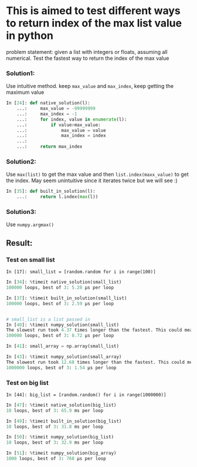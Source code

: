 # This is aimed to test different ways to return index of the max list value in python

problem statement: given a list with integers or floats, assuming all numerical. Test the fastest way to return the index of the max value


### Solution1:

Use intuitive method. keep `max_value` and `max_index`, keep getting the maximum value

```python
In [24]: def native_solution(l):
    ...:     max_value = -99999999
    ...:     max_index = -1
    ...:     for index, value in enumerate(l):
    ...:         if value>max_value:
    ...:             max_value = value
    ...:             max_index = index
    ...:
    ...:     return max_index
```


### Solution2:

Use `max(list)` to get the max value and then `list.index(maxx_value)` to get the index. May seem unintuitive since it iterates twice but we will see :)

```python
In [35]: def built_in_solution(l):
    ...:     return l.index(max(l))
```

### Solution3:

Use `numpy.argmax()` 


## Result:

### Test on small list
`In [17]: small_list = [random.random for i in range(100)]`

```python
In [34]: %timeit native_solution(small_list)
100000 loops, best of 3: 5.28 µs per loop

In [37]: %timeit built_in_solution(small_list)
100000 loops, best of 3: 2.59 µs per loop


# small_list is a list passed in
In [40]: %timeit numpy_solution(small_list)
The slowest run took 4.37 times longer than the fastest. This could mean that an intermediate result is being cached.
100000 loops, best of 3: 8.72 µs per loop

In [41]: small_array = np.array(small_list)

In [43]: %timeit numpy_solution(small_array)
The slowest run took 12.68 times longer than the fastest. This could mean that an intermediate result is being cached.
1000000 loops, best of 3: 1.54 µs per loop
```


### Test on big list
`In [44]: big_list = [random.random() for i in range(1000000)]`

```python
In [47]: %timeit native_solution(big_list)
10 loops, best of 3: 65.9 ms per loop

In [49]: %timeit built_in_solution(big_list)
10 loops, best of 3: 31.8 ms per loop

In [50]: %timeit numpy_solution(big_list)
10 loops, best of 3: 32.9 ms per loop

In [51]: %timeit numpy_solution(big_array)
1000 loops, best of 3: 768 µs per loop
```


